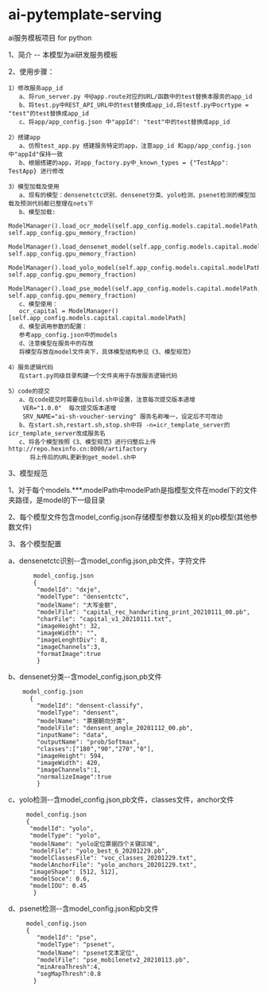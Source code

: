 # ai-pytemplate-serving

ai服务模板项目 for python

1、简介 -- 本模型为ai研发服务模板

2、使用步骤：

    1）修改服务app_id
       a、将run_server.py 中@app.route对应的URL/函数中的test替换本服务的app_id
       b、将test.py中REST_API_URL中的test替换成app_id,将testf.py中ocrtype = "test"的test替换成app_id
       c、将app/app_config.json 中"appId": "test"中的test替换成app_id
       
    2）搭建app
       a、仿照test_app.py 搭建服务特定的app，注意app_id 和app/app_config.json 中"appId"保持一致
       b、根据搭建的app，对app_factory.py中_known_types = {"TestApp": TestApp} 进行修改
       
    3）模型加载及使用
       a、现有的模型：densenetctc识别、densenet分类、yolo检测、psenet检测的模型加载及预测代码都已整理在nets下
       b、模型加载:
       ModelManager().load_ocr_model(self.app_config.models.capital.modelPath, self.app_config.gpu_memory_fraction)
       ModelManager().load_densenet_model(self.app_config.models.capital.modelPath, self.app_config.gpu_memory_fraction)
       ModelManager().load_yolo_model(self.app_config.models.capital.modelPath, self.app_config.gpu_memory_fraction)
       ModelManager().load_pse_model(self.app_config.models.capital.modelPath, self.app_config.gpu_memory_fraction)
       c、模型使用：
       ocr_capital = ModelManager()[self.app_config.models.capital.capital.modelPath]
       d、模型调用参数的配置：
       参考app_config.json中的models
       d、注意模型在服务中的存放
       将模型存放在model文件夹下，具体模型结构参见《3、模型规范》
      
    4）服务逻辑代码
       在start.py同级目录构建一个文件夹用于存放服务逻辑代码
       
    5）code的提交
       a、在code提交时需要在build.sh中设置，注意每次提交版本递增
        VER="1.0.0"  每次提交版本递增
        SRV_NAME="ai-sh-voucher-serving" 服务名称唯一，设定后不可改动
       b、在start.sh,restart.sh,stop.sh中将 -n=icr_template_server的icr_template_server改成服务名
       c、将各个模型按照《3、模型规范》进行归整后上传http://repo.hexinfo.cn:8000/artifactory
          将上传后的URL更新到get_model.sh中
   
3、模型规范
    
   1、对于每个models.***.modelPath中modelPath是指模型文件在model下的文件夹路径，是model的下一级目录
    
   2、每个模型文件包含model_config.json存储模型参数以及相关的pb模型(其他参数文件)
   
   3、各个模型配置
   
   a、densenetctc识别--含model_config.json,pb文件，字符文件
      
           model_config.json
           {
            "modelId": "dxje",
            "modelType": "densentctc",
            "modelName": "大写金额",
            "modelFile": "capital_rec_handwriting_print_20210111_00.pb",
            "charFile": "capital_v1_20210111.txt",
            "imageHeight": 32,
            "imageWidth": "",
            "imageLenghtDiv": 8,
            "imageChannels":3,
            "formatImage":true
            }
            
  b、densenet分类--含model_config.json,pb文件
      
        model_config.json
          {
            "modelId": "densent-classify",
            "modelType": "densent",
            "modelName": "票据朝向分类",
            "modelFile": "densent_angle_20201112_00.pb",
            "inputName": "data",
            "outputName": "prob/Softmax",
            "classes":["180","90","270","0"],
            "imageHeight": 594,
            "imageWidth": 420,
            "imageChannels":1,
            "normalizeImage":true
            }
            
  c、yolo检测--含model_config.json,pb文件，classes文件，anchor文件
      
         model_config.json
         {
          "modelId": "yolo",
          "modelType": "yolo",
          "modelName": "yolo定位票据四个关键区域",
          "modelFile": "yolo_best_6_20201229.pb",
          "modelClassesFile": "voc_classes_20201229.txt",
          "modelAnchorFile": "yolo_anchors_20201229.txt",
          "imageShape": [512, 512],
          "modelSoce": 0.6,
          "modelIOU": 0.45
           }
           
  d、psenet检测--含model_config.json和pb文件
      
         model_config.json
         {
            "modelId": "pse",
            "modelType": "psenet",
            "modelName": "psenet文本定位",
            "modelFile": "pse_mobilenetv2_20210113.pb",
            "minAreaThresh":4,
            "segMapThresh":0.8
           }
